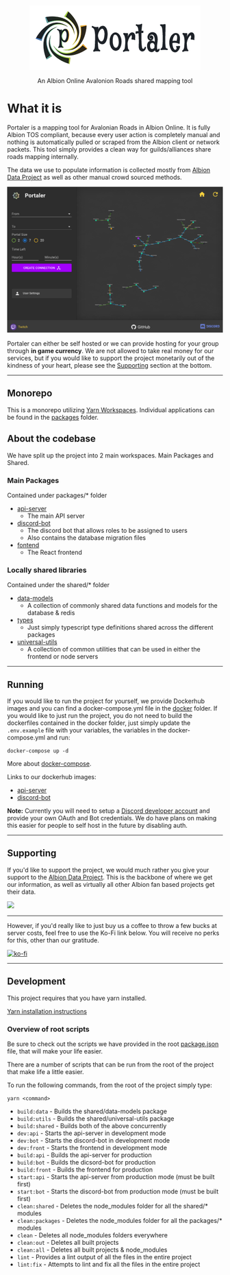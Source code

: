 <p align="center">
  <img alt="portaler" src="./assets/logo/portaler-github.png" />
</p>

<p align="center">
  An Albion Online Avalonion Roads shared mapping tool
</p>

# What it is

Portaler is a mapping tool for Avalonian Roads in Albion Online. It is fully Albion TOS compliant, because every user action is completely manual and nothing is automatically pulled or scraped from the Albion client or network packets. This tool simply provides a clean way for guilds/alliances share roads mapping internally.

The data we use to populate information is collected mostly from [Albion Data Project](https://www.albion-online-data.com/) as well as other manual crowd sourced methods.

<p align="center">
  <img src="./assets/screenshot.png" width="600px" alt="screenshot" />
</p>

Portaler can either be self hosted or we can provide hosting for your group through **in game currency**. We are not allowed to take real money for our services, but if you would like to support the project monetarily out of the kindness of your heart, please see the [Supporting](#supporting) section at the bottom.

---

## Monorepo

This is a monorepo utilizing [Yarn Workspaces](https://classic.yarnpkg.com/en/docs/workspaces/). Individual applications can be found in the [packages](/packages) folder.

## About the codebase

We have split up the project into 2 main workspaces. Main Packages and Shared.

### Main Packages

Contained under packages/\* folder

- [api-server](/packages/api-server)
  - The main API server
- [discord-bot](/packages/discord-bot)
  - The discord bot that allows roles to be assigned to users
  - Also contains the database migration files
- [fontend](/packages/frontend)
  - The React frontend

### Locally shared libraries

Contained under the shared/\* folder

- [data-models](/shared/data-models)
  - A collection of commonly shared data functions and models for the database & redis
- [types](/shared/types)
  - Just simply typescript type definitions shared across the different packages
- [universal-utils](/shared/universal-utils)
  - A collection of common utilities that can be used in either the frontend or node servers

---

## Running

If you would like to run the project for yourself, we provide Dockerhub images and you can find a docker-compose.yml file in the [docker](/docker) folder. If you would like to just run the project, you do not need to build the dockerfiles contained in the docker folder, just simply update the `.env.example` file with your variables, the variables in the docker-compose.yml and run:

    docker-compose up -d

More about [docker-compose](https://docs.docker.com/compose/).

Links to our dockerhub images:

- [api-server](https://hub.docker.com/repository/docker/mawburn/portaler)
- [discord-bot](https://hub.docker.com/repository/docker/mawburn/portaler-bot)

**Note:** Currently you will need to setup a [Discord developer account](https://discord.com/developers) and provide your own OAuth and Bot credentials. We do have plans on making this easier for people to self host in the future by disabling auth.

---

## Supporting

If you'd like to support the project, we would much rather you give your support to the [Albion Data Project](https://www.albion-online-data.com/). This is the backbone of where we get our information, as well as virtually all other Albion fan based projects get their data.

[<img width="200px" height="auto" src="https://i.imgur.com/ly3lalz.png" />](https://www.patreon.com/bePatron?u=10422119)

---

However, if you'd really like to just buy us a coffee to throw a few bucks at server costs, feel free to use the Ko-Fi link below. You will receive no perks for this, other than our gratitude.

[![ko-fi](https://www.ko-fi.com/img/githubbutton_sm.svg)](https://ko-fi.com/Q5Q42OP4V)

---

## Development

This project requires that you have yarn installed.

[Yarn installation instructions](https://classic.yarnpkg.com/en/docs/install/)

### Overview of root scripts

Be sure to check out the scripts we have provided in the root [package.json](./package.json) file, that will make your life easier.

There are a number of scripts that can be run from the root of the project that make life a little easier.

To run the following commands, from the root of the project simply type:

    yarn <command>

- `build:data` - Builds the shared/data-models package
- `build:utils` - Builds the shared/universal-utils package
- `build:shared` - Builds both of the above concurrently
- `dev:api` - Starts the api-server in development mode
- `dev:bot` - Starts the discord-bot in development mode
- `dev:front` - Starts the frontend in development mode
- `build:api` - Builds the api-server for production
- `build:bot` - Builds the dicsord-bot for production
- `build:front` - Builds the frontend for production
- `start:api` - Starts the api-server from production mode (must be built first)
- `start:bot` - Starts the discord-bot from production mode (must be built first)
- `clean:shared` - Deletes the node_modules folder for all the shared/\* modules
- `clean:packages` - Deletes the node_modules folder for all the packages/\* modules
- `clean` - Deletes all node_modules folders everywhere
- `clean:out` - Deletes all built projects
- `clean:all` - Deletes all built projects & node_modules
- `lint` - Provides a lint output of all the files in the entire project
- `lint:fix` - Attempts to lint and fix all the files in the entire project
